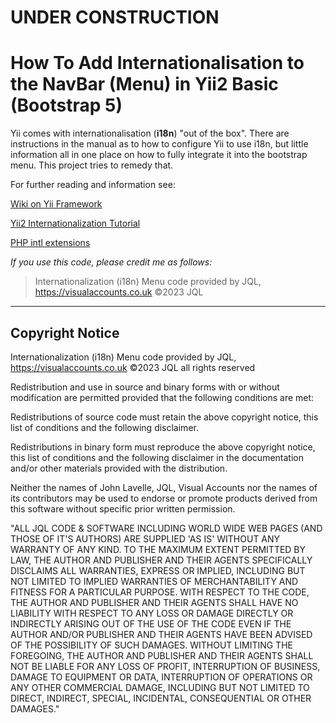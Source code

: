 # UNDER CONSTRUCTION

# How To Add Internationalisation to the NavBar (Menu) in Yii2 Basic (Bootstrap 5)

Yii comes with internationalisation (**i18n**) "out of the box". There are instructions in the manual as to how to configure Yii to use i18n, but little information all in one place on how to fully integrate it into the bootstrap menu. This project tries to remedy that.

For further reading and information see:

[Wiki on Yii Framework](https://www.yiiframework.com/wiki/2577/how-to-add-a-dropdown-language-picker-to-the-menu)

[Yii2 Internationalization Tutorial](https://www.yiiframework.com/doc/guide/2.0/en/tutorial-i18n)

[PHP intl extensions](https://www.php.net/manual/en/intro.intl.php)

*If you use this code, please credit me as follows:*
>Internationalization (i18n) Menu code provided by JQL, https://visualaccounts.co.uk ©2023 JQL

---

## Copyright Notice

Internationalization (i18n) Menu code provided by JQL, https://visualaccounts.co.uk ©2023 JQL all rights reserved

Redistribution and use in source and binary forms with or without modification are permitted provided that the following conditions are met:

Redistributions of source code must retain the above copyright notice, this list of conditions and the following disclaimer.

Redistributions in binary form must reproduce the above copyright notice, this list of conditions and the following disclaimer in the documentation and/or other materials provided with the distribution.

Neither the names of John Lavelle, JQL, Visual Accounts nor the names of its contributors may be used to endorse or promote products derived from this software without specific prior written permission.

"ALL JQL CODE & SOFTWARE INCLUDING WORLD WIDE WEB PAGES (AND THOSE OF IT'S AUTHORS) ARE SUPPLIED 'AS IS' WITHOUT ANY WARRANTY OF ANY KIND. TO THE MAXIMUM EXTENT PERMITTED BY LAW, THE AUTHOR AND PUBLISHER AND THEIR AGENTS SPECIFICALLY DISCLAIMS ALL WARRANTIES, EXPRESS OR IMPLIED, INCLUDING BUT NOT LIMITED TO IMPLIED WARRANTIES OF MERCHANTABILITY AND FITNESS FOR A PARTICULAR PURPOSE. WITH RESPECT TO THE CODE, THE AUTHOR AND PUBLISHER AND THEIR AGENTS SHALL HAVE NO LIABILITY WITH RESPECT TO ANY LOSS OR DAMAGE DIRECTLY OR INDIRECTLY ARISING OUT OF THE USE OF THE CODE EVEN IF THE AUTHOR AND/OR PUBLISHER AND THEIR AGENTS HAVE BEEN ADVISED OF THE POSSIBILITY OF SUCH DAMAGES. WITHOUT LIMITING THE FOREGOING, THE AUTHOR AND PUBLISHER AND THEIR AGENTS SHALL NOT BE LIABLE FOR ANY LOSS OF PROFIT, INTERRUPTION OF BUSINESS, DAMAGE TO EQUIPMENT OR DATA, INTERRUPTION OF OPERATIONS OR ANY OTHER COMMERCIAL DAMAGE, INCLUDING BUT NOT LIMITED TO DIRECT, INDIRECT, SPECIAL, INCIDENTAL, CONSEQUENTIAL OR OTHER DAMAGES."